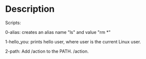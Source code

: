 # Description
Scripts:

0-alias: creates an alias name "ls" and value "rm *"

1-hello_you: prints hello user, where user is the current Linux user.

2-path: Add /action to the PATH. /action.

